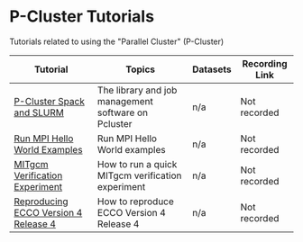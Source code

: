 # P-Cluster Tutorials 

Tutorials related to using the "Parallel Cluster" (P-Cluster)

| Tutorial | Topics | Datasets |  Recording Link |
| -  | - | - |  - |
| [P-Cluster Spack and SLURM](./pcluster/pcluster-spack_and_slurm.ipynb) | The library and job management software on Pcluster | n/a | Not recorded |
| [Run MPI Hello World Examples](./pcluster/hello_world) | Run MPI Hello World examples | n/a | Not recorded |
| [MITgcm Verification Experiment](./pcluster/Run_MITgcm_on_P-Cluster.ipynb) | How to run a quick MITgcm verification experiment | n/a |  Not recorded |
| [Reproducing ECCO Version 4 Release 4](./pcluster/reproducing_v4r4.ipynb) | How to reproduce ECCO Version 4 Release 4 | n/a |  Not recorded |
